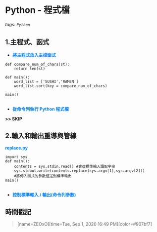 # Python - 程式檔

###### tags: `Python`

## 1.主程式、函式

* <font color="#0080FF">**將主程式放入主控函式**</font>

```python=+
def compare_num_of_chars(st):
    return len(st)

def main():
    word_list = ['SUSHI','RAMEN']
    word_list.sort(key = compare_num_of_chars)
    
main()
```
## 
* <font color="#0080FF">**從命令列執行 Python 程式檔**</font>

**>> SKIP**

## 2.輸入和輸出重導與管線

<font color="#0080FF">**replace.py**</font>

```python=+
import sys
def main():
    contents = sys.stdin.read() #會從標準輸入讀取字串
    sys.stdout.write(contents.replace(sys.argv[1],sys.argv[2]))
    #將傳入函式的參數值送到標準輸出
main()
```
##
* <font color="#0080FF">**控制標準輸入 / 輸出(命令列參數)**</font>

## 時間戳記

> [name=ZEOxO][time=Tue, Sep 1, 2020 16:49 PM][color=#907bf7]